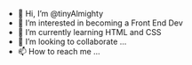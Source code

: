 - 👋 Hi, I’m @tinyAlmighty
- 👀 I’m interested in becoming a Front End Dev
- 🌱 I’m currently learning HTML and CSS
- 💞️ I’m looking to collaborate ...
- 📫 How to reach me ...

<!---
tinyAlmighty/tinyAlmighty is a ✨ special ✨ repository because its `README.md` (this file) appears on your GitHub profile.
You can click the Preview link to take a look at your changes.
--->
